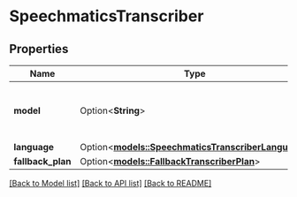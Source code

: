 # SpeechmaticsTranscriber

## Properties

Name | Type | Description | Notes
------------ | ------------- | ------------- | -------------
**model** | Option<**String**> | This is the model that will be used for the transcription. | [optional]
**language** | Option<[**models::SpeechmaticsTranscriberLanguage**](SpeechmaticsTranscriberLanguage.md)> |  | [optional]
**fallback_plan** | Option<[**models::FallbackTranscriberPlan**](FallbackTranscriberPlan.md)> |  | [optional]

[[Back to Model list]](../README.md#documentation-for-models) [[Back to API list]](../README.md#documentation-for-api-endpoints) [[Back to README]](../README.md)


